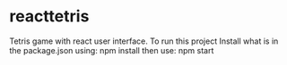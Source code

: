 # reacttetris
Tetris game with react user interface. To run this project Install what is in the package.json using: npm install
then use: npm start
